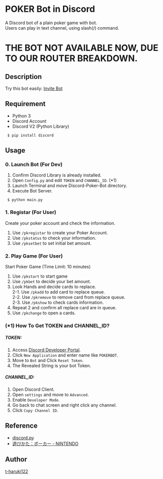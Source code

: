 POKER Bot in Discord
====

A Discord bot of a plain poker game with bot.  
Users can play in text channel, using slash(/) command.

# THE BOT NOT AVAILABLE NOW, DUE TO OUR ROUTER BREAKDOWN.

## Description
Try this bot easily:
[Invite Bot](https://discord.com/api/oauth2/authorize?client_id=1194633103218593882&permissions=551903299584&scope=bot)

## Requirement
 - Python 3  
 - Discord Account
 - Discord V2 (Python Library)
```
 $ pip install discord
```

## Usage
### 0. Launch Bot (For Dev)
1. Confirm Discord Library is already installed.
2. Open `Config.py` and edit `TOKEN` and `CHANNEL_ID`. (*1)
3. Launch Terminal and move Discord-Poker-Bot directory.
4. Execute Bot Server.
```
 $ python main.py
```

### 1. Registar (For User)
Create your poker account and check the information.
1. Use `/pkregistar` to create your Poker Account.
2. Use `/pkstatus` to check your information.
3. Use `/pksetbet` to set initial bet amount.

### 2. Play Game (For User)
Start Poker Game (Time Limit: 10 minutes)
1. Use `/pkstart` to start game
2. Use `/pkbet` to decide your bet amount.
3. Look Hands and decide cards to replace.  
  2-1. Use `/pkadd` to add card to replace queue.  
  2-2. Use `/pkremove` to remove card from replace queue.  
  2-3. Use `/pkshow` to check cards information.
4. Repeat 2 and confirm all replace card are in queue.  
5. Use `/pkchange` to open a cards.

### (*1) How To Get TOKEN and CHANNEL_ID?  
##### TOKEN:
1. Access [Discord Developer Portal](discord.com/developers/).
2. Click `New Application` and enter name like `POKERBOT`.
3. Move to `Bot` and Click `Reset Token`.
4. The Revealed String is your bot Token.

##### CHANNEL_ID:
1. Open Discord Client.
2. Open `settings` and move to `Advanced`.
3. Enable `Developer Mode`.
4. Go back to chat screen and right click any channel.
5. Click `Copy Channel ID`.


## Reference
- [discord.py](https://discordpy.readthedocs.io/ja/latest/)
- [遊びかた：ポーカー - NINTENDO](https://www.nintendo.co.jp/others/playing_cards/howtoplay/poker/index.html)

## Author
[t-haruki122](https://github.com/t-haruki122)